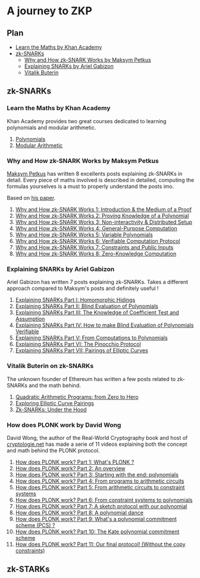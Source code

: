 # A journey to ZKP

## Plan

- [Learn the Maths by Khan Academy](#learn-the-maths-by-khan-academy)
- [zk-SNARKs](#zk-snarks)
  - [Why and How zk-SNARK Works by Maksym Petkus](#why-and-how-zk-snark-works-by-maksym-petkus)
  - [Explaining SNARKs by Ariel Gabizon](#explaining-snarks-by-ariel-gabizon)
  - [Vitalik Buterin](#vitalik-buterin-on-zk-snarks)

## zk-SNARKs

### Learn the Maths by Khan Academy

Khan Academy provides two great courses dedicated to learning polynomials and modular arithmetic.

1. [Polynomials](https://www.khanacademy.org/math/algebra-home/alg-polynomials)
2. [Modular Arithmetic](https://www.khanacademy.org/computing/computer-science/cryptography#modarithmetic)

### Why and How zk-SNARK Works by Maksym Petkus

[Maksym Petkus](https://twitter.com/maksympetkus) has written 8 excellents posts explaining zk-SNARKs in detail.
Every piece of maths involved is described in detailed, computing the formulas yourselves is a must to properly understand the posts imo.

Based on [his paper](https://arxiv.org/abs/1906.07221).

1. [Why and How zk-SNARK Works 1: Introduction & the Medium of a Proof](https://medium.com/@imolfar/why-and-how-zk-snark-works-8-zero-knowledge-computation-f120339c2c55)
2. [Why and How zk-SNARK Works 2: Proving Knowledge of a Polynomial](https://medium.com/@imolfar/why-and-how-zk-snark-works-2-proving-knowledge-of-a-polynomial-f817760e2805)
3. [Why and How zk-SNARK Works 3: Non-interactivity & Distributed Setup](https://medium.com/@imolfar/why-and-how-zk-snark-works-3-non-interactivity-distributed-setup-c0310c0e5d1c)
4. [Why and How zk-SNARK Works 4: General-Purpose Computation](https://medium.com/@imolfar/why-and-how-zk-snark-works-4-general-purpose-computation-dcdc8081ee42)
5. [Why and How zk-SNARK Works 5: Variable Polynomials](https://medium.com/@imolfar/why-and-how-zk-snark-works-5-variable-polynomials-3b4e06859e30)
6. [Why and How zk-SNARK Works 6: Verifiable Computation Protocol](https://medium.com/@imolfar/why-and-how-zk-snark-works-6-verifiable-computation-protocol-1aa19f95a5cc)
7. [Why and How zk-SNARK Works 7: Constraints and Public Inputs](https://medium.com/@imolfar/why-and-how-zk-snark-works-7-constraints-and-public-inputs-e95f6596dd1c)
8. [Why and How zk-SNARK Works 8: Zero-Knowledge Computation](https://medium.com/@imolfar/why-and-how-zk-snark-works-8-zero-knowledge-computation-f120339c2c55)

### Explaining SNARKs by Ariel Gabizon

Ariel Gabizon has written 7 posts explaining zk-SNARKs. Takes a different approach compared to Maksym's posts and definitely useful !

1. [Explaining SNARKs Part I: Homomorphic Hidings](https://electriccoin.co/blog/snark-explain/)
2. [Explaining SNARKs Part II: Blind Evaluation of Polynomials](https://electriccoin.co/blog/snark-explain2/)
3. [Explaining SNARKs Part III: The Knowledge of Coefficient Test and Assumption](https://electriccoin.co/blog/snark-explain3/)
4. [Explaining SNARKs Part IV: How to make Blind Evaluation of Polynomials Verifiable](https://electriccoin.co/blog/snark-explain4/)
5. [Explaining SNARKs Part V: From Computations to Polynomials](https://electriccoin.co/blog/snark-explain5/)
6. [Explaining SNARKs Part VI: The Pinocchio Protocol](https://electriccoin.co/blog/snark-explain6/)
7. [Explaining SNARKs Part VII: Pairings of Elliptic Curves](https://electriccoin.co/blog/snark-explain7/)

### Vitalik Buterin on zk-SNARKs

The unknown founder of Ethereum has written a few posts related to zk-SNARKs and the math behind.

1. [Quadratic Arithmetic Programs: from Zero to Hero](https://medium.com/@VitalikButerin/quadratic-arithmetic-programs-from-zero-to-hero-f6d558cea649)
2. [Exploring Elliptic Curve Pairings](https://medium.com/@VitalikButerin/exploring-elliptic-curve-pairings-c73c1864e627)
3. [Zk-SNARKs: Under the Hood](https://medium.com/@VitalikButerin/zk-snarks-under-the-hood-b33151a013f6)

### How does PLONK work by David Wong

David Wong, the author of the Real-World Cryptography book and host of [cryptologie.net](https://www.cryptologie.net/) has made a serie of 11 videos explaining both the concept and math behind the PLONK protocol.

1. [How does PLONK work? Part 1: What's PLONK ?](https://www.youtube.com/watch?v=RUZcam_jrz0&list=PLBJMt6zV1c7Gh9Utg-Vng2V6EYVidTFCC&index=1)
2. [How does PLONK work? Part 2: An overview](https://www.youtube.com/watch?v=P1JeN30RdwQ&list=PLBJMt6zV1c7Gh9Utg-Vng2V6EYVidTFCC&index=2)
3. [How does PLONK work? Part 3: Starting with the end: polynomials](https://www.youtube.com/watch?v=P1JeN30RdwQ&list=PLBJMt6zV1c7Gh9Utg-Vng2V6EYVidTFCC&index=3)
4. [How does PLONK work? Part 4: From programs to arithmetic circuits](https://www.youtube.com/watch?v=P1JeN30RdwQ&list=PLBJMt6zV1c7Gh9Utg-Vng2V6EYVidTFCC&index=4)
5. [How does PLONK work? Part 5: From arithmetic circuits to constraint systems](https://www.youtube.com/watch?v=P1JeN30RdwQ&list=PLBJMt6zV1c7Gh9Utg-Vng2V6EYVidTFCC&index=5)
6. [How does PLONK work? Part 6: From constraint systems to polynomials](https://www.youtube.com/watch?v=P1JeN30RdwQ&list=PLBJMt6zV1c7Gh9Utg-Vng2V6EYVidTFCC&index=6)
7. [How does PLONK work? Part 7: A sketch protocol with our polynomial](https://www.youtube.com/watch?v=P1JeN30RdwQ&list=PLBJMt6zV1c7Gh9Utg-Vng2V6EYVidTFCC&index=7)
8. [How does PLONK work? Part 8: A polynomial dance](https://www.youtube.com/watch?v=P1JeN30RdwQ&list=PLBJMt6zV1c7Gh9Utg-Vng2V6EYVidTFCC&index=8)
9. [How does PLONK work? Part 9: What's a polynomial commitment scheme (PCS) ?](https://www.youtube.com/watch?v=P1JeN30RdwQ&list=PLBJMt6zV1c7Gh9Utg-Vng2V6EYVidTFCC&index=9)
10. [How does PLONK work? Part 10: The Kate polynomial commitment scheme](https://www.youtube.com/watch?v=P1JeN30RdwQ&list=PLBJMt6zV1c7Gh9Utg-Vng2V6EYVidTFCC&index=10)
11. [How does PLONK work? Part 11: Our final protocol! (Without the copy constraints)](https://www.youtube.com/watch?v=P1JeN30RdwQ&list=PLBJMt6zV1c7Gh9Utg-Vng2V6EYVidTFCC&index=11)


## zk-STARKs

